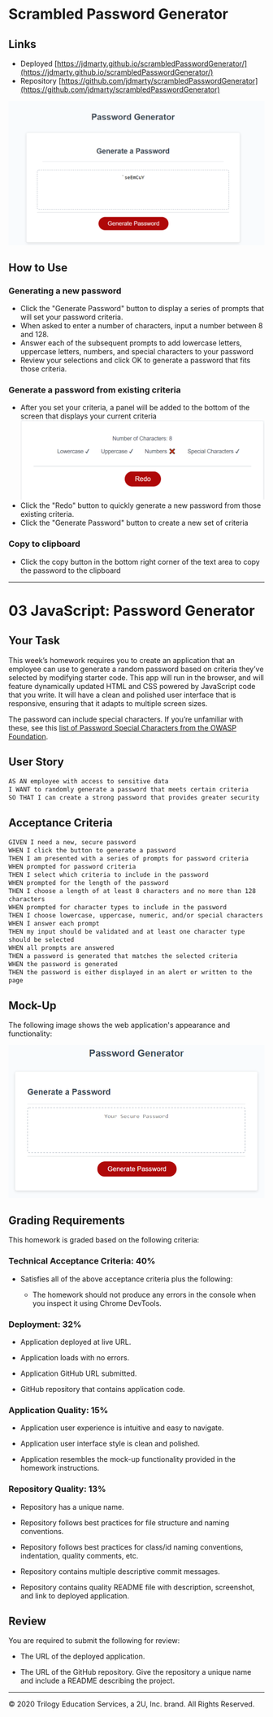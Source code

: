 # Scrambled Password Generator

## Links
- Deployed [https://jdmarty.github.io/scrambledPasswordGenerator/](https://jdmarty.github.io/scrambledPasswordGenerator/)
- Repository [https://github.com/jdmarty/scrambledPasswordGenerator](https://github.com/jdmarty/scrambledPasswordGenerator)

![Scrambled Password Generator](https://github.com/jdmarty/scrambledPasswordGenerator/blob/master/Assets/deployed-screenshot.PNG)

## How to Use
### Generating a new password
- Click the "Generate Password" button to display a series of prompts that will set your password criteria.
- When asked to enter a number of characters, input a number between 8 and 128.
- Answer each of the subsequent prompts to add lowercase letters, uppercase letters, numbers, and special characters to your password
- Review your selections and click OK to generate a password that fits those criteria.

### Generate a password from existing criteria
- After you set your criteria, a panel will be added to the bottom of the screen that displays your current criteria
![Criteria Panel](https://github.com/jdmarty/scrambledPasswordGenerator/blob/master/Assets/criteria-screenshot.PNG)
- Click the "Redo" button to quickly generate a new password from those existing criteria.
- Click the "Generate Password" button to create a new set of criteria

### Copy to clipboard
- Click the copy button in the bottom right corner of the text area to copy the password to the clipboard

------------------------------------
# 03 JavaScript: Password Generator

## Your Task

This week’s homework requires you to create an application that an employee can use to generate a random password based on criteria they’ve selected by modifying starter code. This app will run in the browser, and will feature dynamically updated HTML and CSS powered by JavaScript code that you write. It will have a clean and polished user interface that is responsive, ensuring that it adapts to multiple screen sizes.

The password can include special characters. If you’re unfamiliar with these, see this [list of Password Special Characters from the OWASP Foundation](https://www.owasp.org/index.php/Password_special_characters).

## User Story

```
AS AN employee with access to sensitive data
I WANT to randomly generate a password that meets certain criteria
SO THAT I can create a strong password that provides greater security
```

## Acceptance Criteria

```
GIVEN I need a new, secure password
WHEN I click the button to generate a password
THEN I am presented with a series of prompts for password criteria
WHEN prompted for password criteria
THEN I select which criteria to include in the password
WHEN prompted for the length of the password
THEN I choose a length of at least 8 characters and no more than 128 characters
WHEN prompted for character types to include in the password
THEN I choose lowercase, uppercase, numeric, and/or special characters
WHEN I answer each prompt
THEN my input should be validated and at least one character type should be selected
WHEN all prompts are answered
THEN a password is generated that matches the selected criteria
WHEN the password is generated
THEN the password is either displayed in an alert or written to the page
```

## Mock-Up

The following image shows the web application's appearance and functionality:

![password generator demo](./Assets/03-javascript-homework-demo.png)

## Grading Requirements

This homework is graded based on the following criteria: 

### Technical Acceptance Criteria: 40%

* Satisfies all of the above acceptance criteria plus the following:

  * The homework should not produce any errors in the console when you inspect it using Chrome DevTools.

### Deployment: 32%

* Application deployed at live URL.

* Application loads with no errors.

* Application GitHub URL submitted.

* GitHub repository that contains application code.

### Application Quality: 15%

* Application user experience is intuitive and easy to navigate.

* Application user interface style is clean and polished.

* Application resembles the mock-up functionality provided in the homework instructions.

### Repository Quality: 13%

* Repository has a unique name.

* Repository follows best practices for file structure and naming conventions.

* Repository follows best practices for class/id naming conventions, indentation, quality comments, etc.

* Repository contains multiple descriptive commit messages.

* Repository contains quality README file with description, screenshot, and link to deployed application.


## Review

You are required to submit the following for review:

* The URL of the deployed application.

* The URL of the GitHub repository. Give the repository a unique name and include a README describing the project.

- - -
© 2020 Trilogy Education Services, a 2U, Inc. brand. All Rights Reserved.
